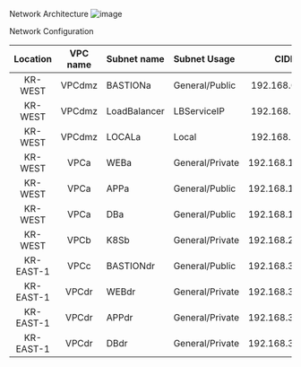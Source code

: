 
Network Architecture
![image](https://github.com/scp-cloudacademy/ce-advanced/assets/147478897/acc127cf-7062-4e11-81fa-5de138961341)


Network Configuration

|Location|VPC name|Subnet name|Subnet Usage|CIDR|
|:------------:|:----:|:---------|:----------|:-----------------:|
|KR-WEST|VPCdmz|BASTIONa|General/Public|192.168.0.0/24|
|KR-WEST|VPCdmz|LoadBalancer|LBServiceIP|192.168.1.0/27|
|KR-WEST|VPCdmz|LOCALa|Local|192.168.2.0/24|
|KR-WEST|VPCa|WEBa|General/Private|192.168.11.0/24|
|KR-WEST|VPCa|APPa|General/Public|192.168.12.0/24|
|KR-WEST|VPCa|DBa|General/Public|192.168.13.0/24|
|KR-WEST|VPCb|K8Sb|General/Private|192.168.21.0/24|
|KR-EAST-1|VPCc|BASTIONdr|General/Public|192.168.30.0/24|
|KR-EAST-1|VPCdr|WEBdr|General/Private|192.168.31.0/24|
|KR-EAST-1|VPCdr|APPdr|General/Private|192.168.32.0/24|
|KR-EAST-1|VPCdr|DBdr|General/Private|192.168.33.0/24|
